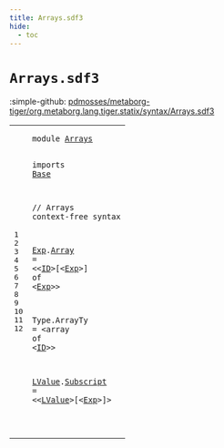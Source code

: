 ```yaml
---
title: Arrays.sdf3
hide:
  - toc
---
```


# `Arrays.sdf3`

:simple-github: [pdmosses/metaborg-tiger/org.metaborg.lang.tiger.statix/syntax/Arrays.sdf3]

[pdmosses/metaborg-tiger/org.metaborg.lang.tiger.statix/syntax/Arrays.sdf3]: https://github.com/pdmosses/metaborg-tiger/blob/master/org.metaborg.lang.tiger.statix/syntax/Arrays.sdf3 "The source file on GitHub"

<div class="sdf3"><table class="highlighttable"><tbody><tr><td class="linenos"><div class="linenodiv"><pre><span></span>1
2
3
4
5
6
7
8
9
10
11
12
</pre></div></td>
<td class="code"><pre><code><span class="keyword">module</span> <a href="../Tiger.sdf3#Arrays_189_195" id="Arrays_7_13" title="Referenced at ../Tiger.sdf3 line 13">Arrays</a>

<span class="keyword">imports</span> <a href="../Base.sdf3#Base_7_11" id="Base_23_27" title="Defined at ../Base.sdf3 line 1">Base</a>

<span class="layout">// Arrays</span>
<span class="keyword">context-free syntax</span>

  <a href="#Exp_164_167" id="Exp_62_65" title="Referenced at line 12">Exp</a>.<span class="cons_Constructor"><a href="../Tiger.sdf3#Array_363_368" id="Array_66_71" title="Referenced at ../Tiger.sdf3 line 28">Array</a></span> = &lt;&lt;<a href="../Base.sdf3#ID_72_74" id="ID_76_78" title="Defined at ../Base.sdf3 line 9">ID</a>&gt;<span class="cons_String">[</span>&lt;<a href="#Exp_62_65" id="Exp_81_84" title="Defined at line 8">Exp</a>&gt;<span class="cons_String">]</span> <span class="cons_String">of</span> &lt;<a href="#Exp_62_65" id="Exp_91_94" title="Defined at line 8">Exp</a>&gt;&gt;

  <span id="Type_100_104" title="Not referenced locally, nor via imports">Type</span>.<span class="cons_Constructor"><span id="ArrayTy_105_112" title="Not referenced locally, nor via imports">ArrayTy</span></span> = &lt;<span class="cons_String">array</span> <span class="cons_String">of</span> &lt;<a href="../Base.sdf3#ID_72_74" id="ID_126_128" title="Defined at ../Base.sdf3 line 9">ID</a>&gt;&gt;

  <a href="#LValue_155_161" id="LValue_134_140" title="Referenced at line 12">LValue</a>.<span class="cons_Constructor"><a href="../Tiger.sdf3#Subscript_448_457" id="Subscript_141_150" title="Referenced at ../Tiger.sdf3 line 36">Subscript</a></span> = &lt;&lt;<a href="#LValue_134_140" id="LValue_155_161" title="Defined at line 12">LValue</a>&gt;<span class="cons_String">[</span>&lt;<a href="#Exp_62_65" id="Exp_164_167" title="Defined at line 8">Exp</a>&gt;<span class="cons_String">]</span>&gt;

</code></pre></td></tr></tbody></table></div>